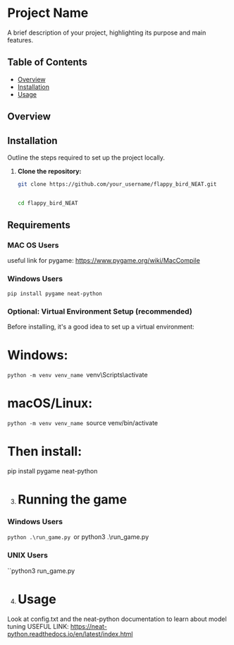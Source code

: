 # Project Name

A brief description of your project, highlighting its purpose and main features.

## Table of Contents

- [Overview](#overview)
- [Installation](#installation)
- [Usage](#usage)


## Overview



## Installation

Outline the steps required to set up the project locally.

1. **Clone the repository:**

   ```bash
   git clone https://github.com/your_username/flappy_bird_NEAT.git

   
   cd flappy_bird_NEAT

 ## Requirements
  
  ### MAC OS Users

  useful link for pygame: https://www.pygame.org/wiki/MacCompile

  ### Windows Users
  
    pip install pygame neat-python


  ### Optional: Virtual Environment Setup (recommended)
  Before installing, it's a good idea to set up a virtual environment:
  # Windows:
  ``python -m venv venv_name
  ``venv\Scripts\activate

  # macOS/Linux:
  ``python -m venv venv_name
  ``source venv/bin/activate

  # Then install:
  pip install pygame neat-python

3. # Running the game

  ### Windows Users 
  ``python .\run_game.py
  ``or python3 .\run_game.py

  ### UNIX Users
  ``python3 run_game.py


4. # Usage
  Look at config.txt and the neat-python documentation to learn about model tuning
  USEFUL LINK: https://neat-python.readthedocs.io/en/latest/index.html
